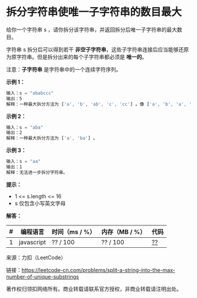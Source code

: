 # 拆分字符串使唯一子字符串的数目最大

给你一个字符串 s ，请你拆分该字符串，并返回拆分后唯一子字符串的最大数目。

字符串 s 拆分后可以得到若干 **非空子字符串**，这些子字符串连接后应当能够还原为原字符串。但是拆分出来的每个子字符串都必须是 **唯一的**。

注意：**子字符串** 是字符串中的一个连续字符序列。

**示例 1：**

``` javascript
输入：s = "ababccc"
输出：5
解释：一种最大拆分方法为 ['a', 'b', 'ab', 'c', 'cc'] 。像 ['a', 'b', 'a', 'b', 'c', 'cc'] 这样拆分不满足题目要求，因为其中的 'a' 和 'b' 都出现了不止一次。
```

**示例 2：**

``` javascript
输入：s = "aba"
输出：2
解释：一种最大拆分方法为 ['a', 'ba'] 。
```

**示例 3：**

``` javascript
输入：s = "aa"
输出：1
解释：无法进一步拆分字符串。
```

**提示：**

- 1 <= s.length <= 16
- s 仅包含小写英文字母

**解答：**

**#**|**编程语言**|**时间（ms / %）**|**内存（MB / %）**|**代码**
--|--|--|--|--
1|javascript|?? / 100|?? / 100|[??](./javascript/ac_v1.js)

来源：力扣（LeetCode）

链接：https://leetcode-cn.com/problems/split-a-string-into-the-max-number-of-unique-substrings

著作权归领扣网络所有。商业转载请联系官方授权，非商业转载请注明出处。
